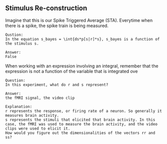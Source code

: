 ## Stimulus Re-construction

Imagine that this is our Spike Triggered Average (STA).
Everytime when there is a spike, the spike train is being measured.

```
Qustion:
In the equation s_bayes = \int{ds*p[s|r]*s}, s_bayes is a function of the stimulus s.

Answer:
False

```

When working with an expression involving an integral, remember that the expression is not a function of the variable that is integrated ove

```
Question:
In this experiment, what do r and s represent?

Answer:
the fMRI signal, the video clip

Explanation:
r represents the response, or firing rate of a neuron. So generally it measures brain activity. 
s represents the stimuli that elicited that brain activity. In this case, the fMRI was used to measure the brain activity, and the video clips were used to elicit it. 
How would you figure out the dimensionalities of the vectors rr and ss?

```
